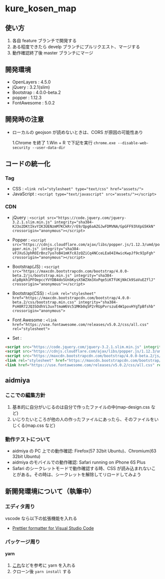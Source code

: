 ﻿# kure_kosen_map

## 使い方

1. 各自 feature ブランチで開発する
1. ある程度できたら develp ブランチにプルリクエスト、マージする
1. 動作確認終了後 master ブランチにマージ

## 開発環境

- OpenLayers : 4.5.0
- jQuery : 3.2.1(slim)
- Bootstrap : 4.0.0-beta.2
- popper : 1.12.3
- FontAwesome : 5.0.2

## 開発時の注意

- ローカルの geojson が読めないときは、CORS が原因の可能性あり

  1.Chrome を終了
  1.Win + R で下記を実行
  `chrome.exe --disable-web-security --user-data-dir`

## コードの統一化

### Tag

- CSS : `<link rel="stylesheet" type="text/css" href="assets/">`
- JavaScript : `<script type="text/javascript" src="assets/"></script>`

### CDN

- jQuery : `<script src="https://code.jquery.com/jquery-3.2.1.slim.min.js" integrity="sha384-KJ3o2DKtIkvYIK3UENzmM7KCkRr/rE9/Qpg6aAZGJwFDMVNA/GpGFF93hXpG5KkN" crossorigin="anonymous"></script>`

- Popper : `<script src="https://cdnjs.cloudflare.com/ajax/libs/popper.js/1.12.3/umd/popper.min.js" integrity="sha384-vFJXuSJphROIrBnz7yo7oB41mKfc8JzQZiCq4NCceLEaO4IHwicKwpJf9c9IpFgh" crossorigin="anonymous"></script>`

- Bootstrap(JS) : `<script src="https://maxcdn.bootstrapcdn.com/bootstrap/4.0.0-beta.2/js/bootstrap.min.js" integrity="sha384-alpBpkh1PFOepccYVYDB4do5UnbKysX5WZXm3XxPqe5iKTfUKjNkCk9SaVuEZflJ" crossorigin="anonymous"></script>`

- Bootstrap(CSS) : `<link rel="stylesheet" href="https://maxcdn.bootstrapcdn.com/bootstrap/4.0.0-beta.2/css/bootstrap.min.css" integrity="sha384-PsH8R72JQ3SOdhVi3uxftmaW6Vc51MKb0q5P2rRUpPvrszuE4W1povHYgTpBfshb" crossorigin="anonymous">`

- Font Awesome : `<link href="https://use.fontawesome.com/releases/v5.0.2/css/all.css" rel="stylesheet">`

- Set :

```html
<script src="https://code.jquery.com/jquery-3.2.1.slim.min.js" integrity="sha384-KJ3o2DKtIkvYIK3UENzmM7KCkRr/rE9/Qpg6aAZGJwFDMVNA/GpGFF93hXpG5KkN" crossorigin="anonymous"></script>
<script src="https://cdnjs.cloudflare.com/ajax/libs/popper.js/1.12.3/umd/popper.min.js" integrity="sha384-vFJXuSJphROIrBnz7yo7oB41mKfc8JzQZiCq4NCceLEaO4IHwicKwpJf9c9IpFgh" crossorigin="anonymous"></script>
<script src="https://maxcdn.bootstrapcdn.com/bootstrap/4.0.0-beta.2/js/bootstrap.min.js" integrity="sha384-alpBpkh1PFOepccYVYDB4do5UnbKysX5WZXm3XxPqe5iKTfUKjNkCk9SaVuEZflJ" crossorigin="anonymous"></script>
<link rel="stylesheet" href="https://maxcdn.bootstrapcdn.com/bootstrap/4.0.0-beta.2/css/bootstrap.min.css" integrity="sha384-PsH8R72JQ3SOdhVi3uxftmaW6Vc51MKb0q5P2rRUpPvrszuE4W1povHYgTpBfshb" crossorigin="anonymous">
<link href="https://use.fontawesome.com/releases/v5.0.2/css/all.css" rel="stylesheet">
```

## aidmiya

### ここでの編集方針

1. 基本的に自分がいじるのは自分で作ったファイルの中(map-design.css など)
1. いじりたいところが他の人の作ったファイルにあったら、そのファイルをいじくる(map.css など)

### 動作テストについて

- aidmiya の PC 上での動作確認: Firefox(57 32bit Ubuntu)、Chromium(63 32bit Ubuntu)
- aidmiya のモバイルでの動作確認: Safari running on iPhone 6S Plus
- Safari のシークレットモードで動作確認する時、CSS が読み込まれないことがある。その時は、シークレットを解除してリロードしてみよう

## 新開発環境について（執筆中）

### エディタ周り

vscode なら以下の拡張機能を入れる

- [Prettier formatter for Visual Studio Code](https://marketplace.visualstudio.com/items?itemName=esbenp.prettier-vscode)

### パッケージ周り

#### yarn

1. [これ](https://qiita.com/masterkey1009/items/50f95b1187646a7db385)などを参考に yarn を入れる
1. クローン後 `yarn install` する
